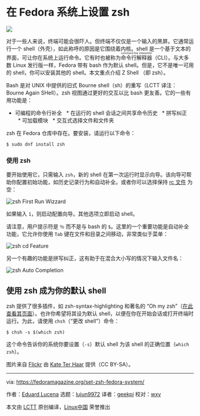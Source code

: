 在 Fedora 系统上设置 zsh
======

![](https://fedoramagazine.org/wp-content/uploads/2017/12/zsh-816x345.jpg)

对于一些人来说，终端可能会很吓人。但终端不仅仅是一个输入的黑屏。它通常运行一个 shell（外壳），如此称呼的原因是它围绕着内核。shell 是一个基于文本的界面，可让你在系统上运行命令。它有时也被称为<ruby>命令行解释器<rt>command line interpreter</rt></ruby>（CLI）。与大多数 Linux 发行版一样，Fedora 带有 bash 作为默认 shell。但是，它不是唯一可用的 shell，你可以安装其他的 shell。本文重点介绍 Z Shell （即 zsh）。

Bash 是对 UNIX 中提供的旧式 Bourne shell（sh）的重写（LCTT 译注：Bourne Again SHell）。zsh 视图通过更好的交互以比 bash 更友善。它的一些有用功能是：

  * 可编程的命令行补全
  * 在运行的 shell 会话之间共享命令历史
  * 拼写纠正
  * 可加载模块
  * 交互式选择文件和文件夹

zsh 在 Fedora 仓库中存在。要安装，请运行以下命令：

```
$ sudo dnf install zsh
```

### 使用 zsh

要开始使用它，只需输入 `zsh`，新的 shell 在第一次运行时显示向导。该向导可帮助你配置初始功能，如历史记录行为和自动补全。或者你可以选择保持 [rc 文件][1] 为空：

![zsh First Run Wizzard][2]

如果输入 `1`，则启动配置向导。其他选项立即启动 shell。

请注意，用户提示符是 `％` 而不是与 bash 的 `$`。这里的一个重要功能是自动补全功能，它允许你使用 `Tab` 键在文件和目录之间移动，非常类似于菜单：

![zsh cd Feature][3]

另一个有趣的功能是拼写纠正，这有助于在混合大小写的情况下输入文件名：

![zsh Auto Completion][4]

## 使用 zsh 成为你的默认 shell

zsh 提供了很多插件，如 zsh-syntax-highlighting 和著名的 “Oh my zsh”（[在此查看其页面][5]）。也许你希望将其设为默认 shell，以便在你在开始会话或打开终端时运行。为此，请使用 `chsh`（“更改 shell”）命令：

```
$ chsh -s $(which zsh)
```

这个命令告诉你的系统你要设置（`-s`）默认 shell 为该 shell 的正确位置（`which zsh`）。

图片来自 [Flickr][7] 由 [Kate Ter Haar][6] 提供（CC BY-SA）。

--------------------------------------------------------------------------------

via: https://fedoramagazine.org/set-zsh-fedora-system/

作者：[Eduard Lucena][a]
选题：[lujun9972](https://github.com/lujun9972)
译者：[geekpi](https://github.com/geekpi)
校对：[wxy](https://github.com/wxy)

本文由 [LCTT](https://github.com/LCTT/TranslateProject) 原创编译，[Linux中国](https://linux.cn/) 荣誉推出

[a]:https://fedoramagazine.org/author/x3mboy/
[1]:https://en.wikipedia.org/wiki/Configuration_file
[2]:https://fedoramagazine.org/wp-content/uploads/2017/12/zshFirstRun.gif
[3]:https://fedoramagazine.org/wp-content/uploads/2017/12/zshChangingFeature-1.gif
[4]:https://fedoramagazine.org/wp-content/uploads/2017/12/zshAutoCompletion.gif
[5]:http://ohmyz.sh/
[6]:https://www.flickr.com/photos/katerha/
[7]:https://www.flickr.com/photos/katerha/34714051013/
